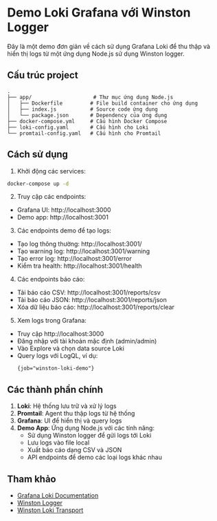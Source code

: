 # Demo Loki Grafana với Winston Logger

Đây là một demo đơn giản về cách sử dụng Grafana Loki để thu thập và hiển thị logs từ một ứng dụng Node.js sử dụng Winston logger.

## Cấu trúc project

```
.
├── app/                    # Thư mục ứng dụng Node.js
│   ├── Dockerfile         # File build container cho ứng dụng
│   ├── index.js           # Source code ứng dụng
│   └── package.json       # Dependency của ứng dụng
├── docker-compose.yml     # Cấu hình Docker Compose
├── loki-config.yaml       # Cấu hình cho Loki
└── promtail-config.yaml   # Cấu hình cho Promtail
```

## Cách sử dụng

1. Khởi động các services:
```bash
docker-compose up -d
```

2. Truy cập các endpoints:
- Grafana UI: http://localhost:3000
- Demo app: http://localhost:3001

3. Các endpoints demo để tạo logs:
- Tạo log thông thường: http://localhost:3001/
- Tạo warning log: http://localhost:3001/warning
- Tạo error log: http://localhost:3001/error
- Kiểm tra health: http://localhost:3001/health

4. Các endpoints báo cáo:
- Tải báo cáo CSV: http://localhost:3001/reports/csv
- Tải báo cáo JSON: http://localhost:3001/reports/json
- Xóa dữ liệu báo cáo: http://localhost:3001/reports/clear

5. Xem logs trong Grafana:
- Truy cập http://localhost:3000
- Đăng nhập với tài khoản mặc định (admin/admin)
- Vào Explore và chọn data source Loki
- Query logs với LogQL, ví dụ:
  ```
  {job="winston-loki-demo"}
  ```

## Các thành phần chính

1. **Loki**: Hệ thống lưu trữ và xử lý logs
2. **Promtail**: Agent thu thập logs từ hệ thống
3. **Grafana**: UI để hiển thị và query logs
4. **Demo App**: Ứng dụng Node.js với các tính năng:
   - Sử dụng Winston logger để gửi logs tới Loki
   - Lưu logs vào file local
   - Xuất báo cáo dạng CSV và JSON
   - API endpoints để demo các loại logs khác nhau

## Tham khảo

- [Grafana Loki Documentation](https://grafana.com/docs/loki/latest/)
- [Winston Logger](https://github.com/winstonjs/winston)
- [Winston Loki Transport](https://github.com/JaniAnttonen/winston-loki)